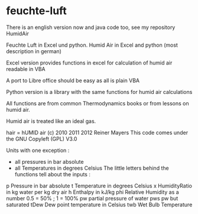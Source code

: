 feuchte-luft
============

There is an english version now and java code too, see my repository HumidAir

Feuchte Luft in Excel und python. Humid Air in Excel and python (most description in german) 

Excel version provides functions in excel for calculation of humid air readable in VBA

A port to Libre office should be easy as all is plain VBA

Python version is a library with the same functions for humid air calculations

All functions are from common Thermodynamics books or from lessons on humid air.

Humid air is treated like an ideal gas.

hair = hUMID air
(c) 2010 2011 2012 Reiner Mayers
This code comes under the GNU Copyleft (GPL) V3.0

Units with one exception :
  - all pressures in bar absolute
  - all Temperatures in degrees Celsius
The little letters behind the functions tell about the inputs :

   p       Pressure in bar absolute
   t       Temperature in degrees Celsius
   x       HumidityRatio in kg water per kg dry air
   h       Enthalpy in kJ/kg
   phi     Relative Humidity as a number 0.5 = 50% ; 1 = 100%
   pw      partial pressure of water
   pws     pw but saturated
   tDew    Dew point temperature in Celsius
   twb     Wet Bulb Temperature

